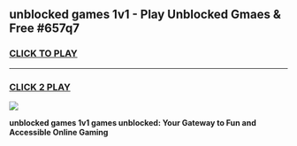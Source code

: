 
## unblocked games 1v1 - Play Unblocked Gmaes & Free #657q7
<h3>
<a href="https://news.freeplayer.one?title=unblocked_games_1v1&ref=26F">CLICK TO PLAY</a></h3>
<hr>

<h3>
<a href="https://news.freeplayer.one?title=unblocked_games_1v1&ref=26F">CLICK 2 PLAY</a>
  
</h3>

<a href="https://news.freeplayer.one?title=unblocked_games_1v1&ref=26F/"><img src="https://clearcache.store/games.png"></a>


**unblocked games 1v1 games unblocked: Your Gateway to Fun and Accessible Online Gaming**

